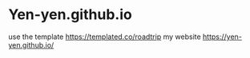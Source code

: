 # Yen-yen.github.io
use the template https://templated.co/roadtrip
my website https://yen-yen.github.io/
